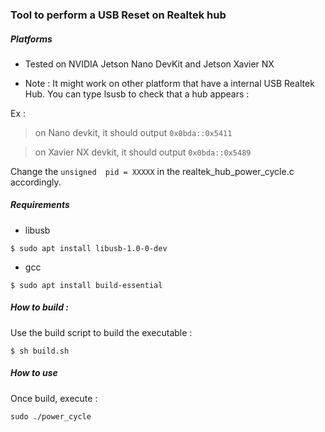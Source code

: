 ### Tool to perform a USB Reset on Realtek hub 

##### Platforms 
* Tested on NVIDIA Jetson Nano DevKit and Jetson Xavier NX

* Note : 
It might work on other platform that have a internal USB Realtek Hub.
You can type lsusb to check that a hub appears : 

Ex : 

> on Nano devkit, it should output `0x0bda::0x5411`

> on Xavier NX devkit, it should output `0x0bda::0x5489`

Change the `unsigned  pid = XXXXX` in the realtek_hub_power_cycle.c accordingly.

##### Requirements
* libusb 

`$ sudo apt install libusb-1.0-0-dev`

* gcc

`$ sudo apt install build-essential`


##### How to build : 
Use the build script to build the executable :

`$ sh build.sh`

##### How to use
Once build, execute :

`sudo ./power_cycle`


